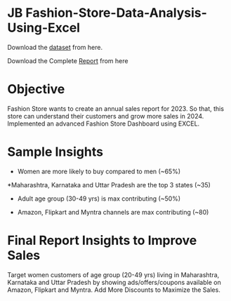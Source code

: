 # JB Fashion-Store-Data-Analysis-Using-Excel

Download the [dataset](https://docs.google.com/spreadsheets/d/1CRDkb65STNmIPRRbe1GOC_741alKNF-SRZiU_r4iYuw/edit?gid=1170306428#gid=1170306428) from here.

Download the Complete [Report](https://1drv.ms/x/s!Aq-jDOb51wkFjlbGljnKpzafjj6g?e=ZCRGC5) from here
# Objective
Fashion Store wants to create an annual sales report for 2023. So that, this store can understand their customers and grow more sales in 2024. Implemented an advanced Fashion Store Dashboard using EXCEL.
# Sample Insights
* Women are more likely to buy compared to men (~65%)

*Maharashtra, Karnataka and Uttar Pradesh are the top 3 states (~35)

* Adult age group (30-49 yrs) is max contributing (~50%)

* Amazon, Flipkart and Myntra channels are max contributing (~80)
# Final Report Insights to Improve Sales
Target women customers of age group (20-49 yrs) living in Maharashtra, Karnataka and Uttar Pradesh by showing ads/offers/coupons available on Amazon, Flipkart and Myntra. Add More Discounts to Maximize the Sales.
